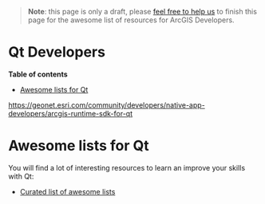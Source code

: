> **Note**: this page is only a draft, please [feel free to help us](https://github.com/hhkaos/awesome-arcgis#contributions) to finish this page for the awesome list of resources for ArcGIS Developers.

# Qt Developers
<!-- START doctoc generated TOC please keep comment here to allow auto update -->
<!-- DON'T EDIT THIS SECTION, INSTEAD RE-RUN doctoc TO UPDATE -->
**Table of contents**

- [Awesome lists for Qt](#awesome-lists-for-qt)

<!-- END doctoc generated TOC please keep comment here to allow auto update -->

https://geonet.esri.com/community/developers/native-app-developers/arcgis-runtime-sdk-for-qt

# Awesome lists for Qt
You will find a lot of interesting resources to learn an improve your skills
with Qt:
* [Curated list of awesome lists](https://github.com/sindresorhus/awesome)
